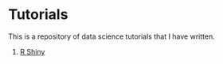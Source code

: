 # Tutorials

This is a repository of data science tutorials that I have written. 

1. [R Shiny](https://github.com/yhejazi/tutorials/tree/main/rshiny)
